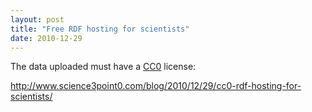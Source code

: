 ```yaml
---
layout: post
title: "Free RDF hosting for scientists"
date: 2010-12-29
---
```


The data uploaded must have a <a href="http://creativecommons.org/publicdomain/zero/1.0/">CC0</a> license:

<a href="http://www.science3point0.com/blog/2010/12/29/cc0-rdf-hosting-for-scientists/">http://www.science3point0.com/blog/2010/12/29/cc0-rdf-hosting-for-scientists/</a>
